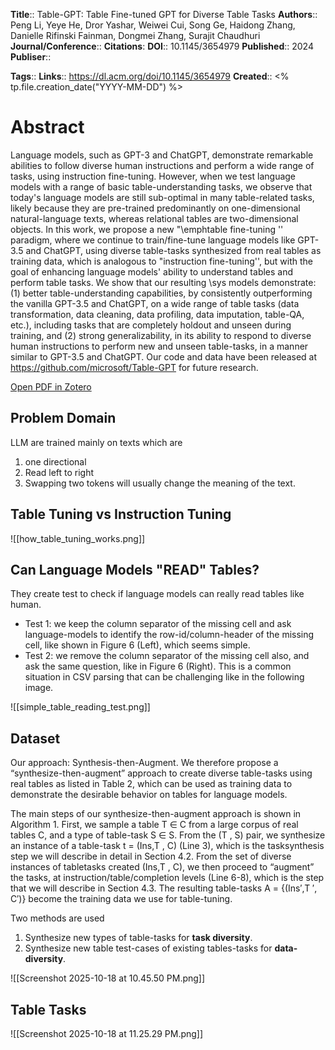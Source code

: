 **Title**:: Table-GPT: Table Fine-tuned GPT for Diverse Table Tasks
**Authors**:: Peng Li, Yeye He, Dror Yashar, Weiwei Cui, Song Ge, Haidong Zhang, Danielle Rifinski Fainman, Dongmei Zhang, Surajit Chaudhuri
**Journal/Conference**:: 
**Citations**:
**DOI**:: 10.1145/3654979
**Published**:: 2024
**Publiser**:: 

**Tags**::
**Links**:: https://dl.acm.org/doi/10.1145/3654979
**Created**:: <% tp.file.creation_date("YYYY-MM-DD") %>

# Abstract

Language models, such as GPT-3 and ChatGPT, demonstrate remarkable abilities to follow diverse human instructions and perform a wide range of tasks, using instruction fine-tuning. However, when we test language models with a range of basic table-understanding tasks, we observe that today's language models are still sub-optimal in many table-related tasks, likely because they are pre-trained predominantly on one-dimensional natural-language texts, whereas relational tables are two-dimensional objects. In this work, we propose a new "\emphtable fine-tuning '' paradigm, where we continue to train/fine-tune language models like GPT-3.5 and ChatGPT, using diverse table-tasks synthesized from real tables as training data, which is analogous to "instruction fine-tuning'', but with the goal of enhancing language models' ability to understand tables and perform table tasks. We show that our resulting \sys models demonstrate: (1) better table-understanding capabilities, by consistently outperforming the vanilla GPT-3.5 and ChatGPT, on a wide range of table tasks (data transformation, data cleaning, data profiling, data imputation, table-QA, etc.), including tasks that are completely holdout and unseen during training, and (2) strong generalizability, in its ability to respond to diverse human instructions to perform new and unseen table-tasks, in a manner similar to GPT-3.5 and ChatGPT. Our code and data have been released at https://github.com/microsoft/Table-GPT for future research.

[Open PDF in Zotero](zotero://select/items/@liTableGPTTableFinetuned2024)
## Problem Domain

LLM are trained mainly on texts which are
1. one directional
2. Read left to right
3. Swapping two tokens will usually change the meaning of the text.
## Table Tuning vs Instruction Tuning

![[how_table_tuning_works.png]]

## Can Language Models "READ" Tables?

They create test to check if language models can really read tables like human.

- Test 1: we keep the column separator of the missing cell and ask language-models to identify the row-id/column-header of the missing cell, like shown in Figure 6 (Left), which seems simple. 
- Test 2: we remove the column separator of the missing cell also, and ask the same question, like in Figure 6 (Right). This is a common situation in CSV parsing that can be challenging like in the following image.

![[simple_table_reading_test.png]]

## Dataset

Our approach: Synthesis-then-Augment. We therefore propose a “synthesize-then-augment” approach to create diverse table-tasks using real tables as listed in Table 2, which can be used as training data to demonstrate the desirable behavior on tables for language models.

The main steps of our synthesize-then-augment approach is shown in Algorithm 1. First, we sample a table T ∈ C from a large corpus of real tables C, and a type of table-task S ∈ S. From the (T , S) pair, we synthesize an instance of a table-task t = (Ins,T , C) (Line 3), which is the tasksynthesis step we will describe in detail in Section 4.2. From the set of diverse instances of tabletasks created (Ins,T , C), we then proceed to “augment” the tasks, at instruction/table/completion levels (Line 6-8), which is the step that we will describe in Section 4.3. The resulting table-tasks A = {(Ins′,T ′, C′)} become the training data we use for table-tuning.

Two methods are used

1. Synthesize new types of table-tasks for **task diversity**.
2. Synthesize new table test-cases of existing tables-tasks for **data-diversity**.

![[Screenshot 2025-10-18 at 10.45.50 PM.png]]
## Table Tasks

![[Screenshot 2025-10-18 at 11.25.29 PM.png]]